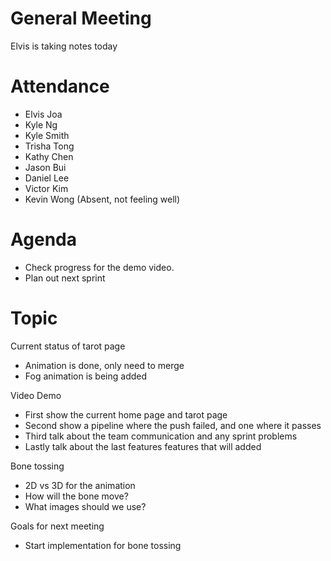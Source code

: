 # General Meeting

Elvis is taking notes today

# Attendance 
- Elvis Joa
- Kyle Ng
- Kyle Smith
- Trisha Tong
- Kathy Chen
- Jason Bui
- Daniel Lee
- Victor Kim
- Kevin Wong (Absent, not feeling well)

# Agenda

- Check progress for the demo video.
- Plan out next sprint

# Topic

Current status of tarot page
- Animation is done, only need to merge 
- Fog animation is being added

Video Demo
- First show the current home page and tarot page
- Second show a pipeline where the push failed, and one where it passes
- Third talk about the team communication and any sprint problems
- Lastly talk about the last features features that will added

Bone tossing
- 2D vs 3D for the animation
- How will the bone move?
- What images should we use?

Goals for next meeting
- Start implementation for bone tossing
